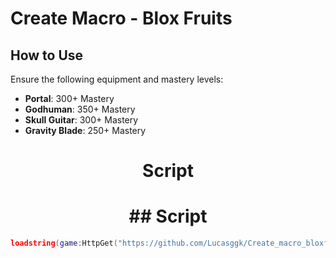 # Create Macro - Blox Fruits

## How to Use

Ensure the following equipment and mastery levels:

- **Portal**: 300+ Mastery  
- **Godhuman**: 350+ Mastery  
- **Skull Guitar**: 300+ Mastery  
- **Gravity Blade**: 250+ Mastery




<h1 align="center">Script</h1>

<h1 align="center">## Script</h1>

```lua
loadstring(game:HttpGet("https://github.com/Lucasggk/Create_macro_bloxfruits/raw/main/Loader.lua"))()
